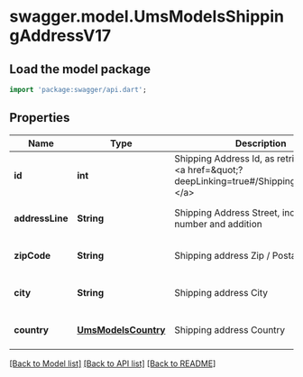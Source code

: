 # swagger.model.UmsModelsShippingAddressV17

## Load the model package
```dart
import 'package:swagger/api.dart';
```

## Properties
Name | Type | Description | Notes
------------ | ------------- | ------------- | -------------
**id** | **int** | Shipping Address Id, as retrievable from &lt;a href&#x3D;\&quot;?deepLinking&#x3D;true#/Shipping/Get\&quot;&gt;&lt;/a&gt; | [default to null]
**addressLine** | **String** | Shipping Address Street, incl. house number and addition | [optional] [default to null]
**zipCode** | **String** | Shipping address Zip / Postal Code | [optional] [default to null]
**city** | **String** | Shipping address City | [optional] [default to null]
**country** | [**UmsModelsCountry**](UmsModelsCountry.md) | Shipping address Country | [optional] [default to null]

[[Back to Model list]](../README.md#documentation-for-models) [[Back to API list]](../README.md#documentation-for-api-endpoints) [[Back to README]](../README.md)


